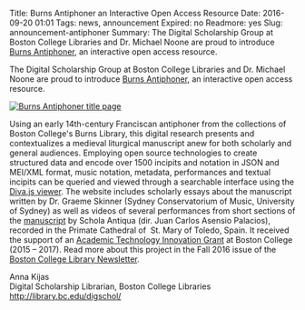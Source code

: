 Title: Burns Antiphoner an Interactive Open Access Resource
Date: 2016-09-20 01:01 
Tags: news, announcement
Expired: no 
Readmore: yes
Slug: announcement-antiphoner 
Summary: The Digital Scholarship Group at Boston College Libraries and Dr. Michael Noone are proud to introduce <a href="http://burnsantiphoner.bc.edu/">Burns Antiphoner</a>, an interactive open access resource.

<p>The Digital  Scholarship Group at Boston College Libraries and Dr. Michael Noone are proud  to introduce <a href="http://burnsantiphoner.bc.edu/">Burns Antiphoner</a>, an interactive open  access resource.</p>

<a href="http://burnsantiphoner.bc.edu/">
<img src="/theme/img/news/2016-09/antiphoner.png" alt="Burns Antiphoner title page">
</a>

<p>Using  an early 14th-century Franciscan antiphoner from the collections of  Boston College's Burns Library, this digital research presents and  contextualizes a medieval liturgical manuscript anew for both scholarly and  general audiences. Employing open source technologies to create structured data  and encode over 1500 incipits and notation in JSON and MEI/XML format, music  notation, metadata, performances and textual incipits can be queried and viewed  through a searchable interface using the <a href="https://ddmal.github.io/diva.js/">Diva.js viewer</a>. The website includes scholarly essays about the  manuscript written by Dr. Graeme Skinner (Sydney Conservatorium of Music,  University of Sydney) as well as videos of several performances from short  sections of the <a href="http://burnsantiphoner.bc.edu/performances/">manuscript</a> by Schola Antiqua (dir.  Juan Carlos Asensio Palacios), recorded in the Primate Cathedral of  St. Mary of Toledo, Spain. It received the  support of an <a href="http://www.bc.edu/offices/atab/grant.html">Academic Technology Innovation Grant</a> at Boston College (2015 – 2017). Read more about this project in the  Fall 2016 issue of the <a href="https://library.bc.edu/newsletter/?p=175">Boston College Library Newsletter</a>. </p>
<p><a name="_hnsxzgpgmcyr" id="_hnsxzgpgmcyr"></a></p>

<p>Anna Kijas<br />
Digital Scholarship Librarian, Boston College Libraries <br />
<a href="http://library.bc.edu/digschol/">http://library.bc.edu/digschol/</a></p>

<!-- USEFUL CUT AND PASTE STUFF.

<img src="/theme/img/news/201X-XX/XXXX.png" alt="words" class="float_left">

<img src="/theme/img/news/201X-XX/XXXX.png" alt="words" class="float_right">

<a href="#" target="_blank">

-->